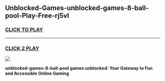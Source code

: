 
## Unblocked-Games-unblocked-games-8-ball-pool-Play-Free-rj5vl
<h3>
<a href="https://premium76.site?title=unblocked-games-8-ball-pool&ref=23A">CLICK TO PLAY</a></h3>
<hr>

<h3>
<a href="https://premium76.site?title=unblocked-games-8-ball-pool&ref=23A">CLICK 2 PLAY</a>
  
</h3>

<a href="https://premium76.site?title=unblocked-games-8-ball-pool&ref=23A"><img src="https://clearcache.store/games.png"></a>


**unblocked-games-8-ball-pool games unblocked: Your Gateway to Fun and Accessible Online Gaming**
